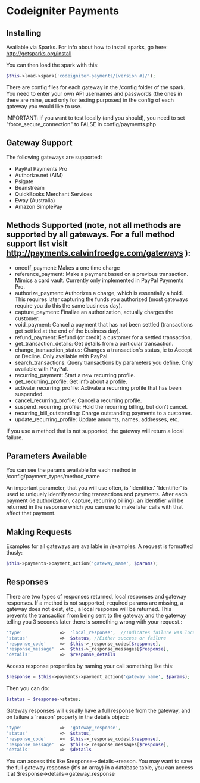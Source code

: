 # Codeigniter Payments

## Installing

Available via Sparks.  For info about how to install sparks, go here: http://getsparks.org/install

You can then load the spark with this:

```php
$this->load->spark('codeigniter-payments/[version #]/');
```

There are config files for each gateway in the /config folder of the spark.  You need to enter your own API usernames and passwords (the ones in there are mine, used only for testing purposes) in the config of each gateway you would like to use.

IMPORTANT: If you want to test locally (and you should), you need to set "force_secure_connection" to FALSE in config/payments.php

## Gateway Support

The following gateways are supported:

- PayPal Payments Pro
- Authorize.net (AIM)
- Psigate
- Beanstream
- QuickBooks Merchant Services
- Eway (Australia)
- Amazon SimplePay

## Methods Supported (note, not all methods are supported by all gateways.  For a full method support list visit http://payments.calvinfroedge.com/gateways ):

- oneoff_payment: Makes a one time charge
- reference_payment: Make a payment based on a previous transaction.  Mimics a card vault.  Currently only implemented in PayPal Payments Pro.
- authorize_payment: Authorizes a charge, which is essentially a hold.  This requires later capturing the funds you authorized (most gateways require you do this the same business day).
- capture_payment: Finalize an authorization, actually charges the customer.
- void_payment: Cancel a payment that has not been settled (transactions get settled at the end of the business day).
- refund_payment: Refund (or credit) a customer for a settled transaction.
- get_transaction_details: Get details from a particular transaction.
- change_transaction_status: Changes a transaction's status, ie to Accept or Decline.  Only available with PayPal.
- search_transactions: Query transactions by parameters you define.  Only available with PayPal.
- recurring_payment: Start a new recurring profile.
- get_recurring_profile: Get info about a profile.
- activate_recurring_profile: Activate a recurring profile that has been suspended.
- cancel_recurring_profile: Cancel a recurring profile.
- suspend_recurring_profile: Hold the recurring billing, but don't cancel.
- recurring_bill_outstanding: Charge outstanding payments to a customer.
- update_recurring_profile: Update amounts, names, addresses, etc.

If you use a method that is not supported, the gateway will return a local failure.

## Parameters Available

You can see the params available for each method in /config/payment_types/method_name

An important parameter, that you will use often, is 'identifier.'  'Identifier' is used to uniquely identify recurring transactions and payments.  After each payment (ie authorization, capture, recurring billing), an identifier will be returned in the response which you can use to make later calls with that affect that payment.

## Making Requests

Examples for all gateways are available in /examples.  A request is formatted thusly:

```php
$this->payments->payment_action('gateway_name', $params);
```

## Responses

There are two types of responses returned, local responses and gateway responses.  If a method is not supported, required params are missing, a gateway does not exist, etc., a local response will be returned.  This prevents the transaction from being sent to the gateway and the gateway telling you 3 seconds later there is something wrong with your request.:

```php
'type'				=>	'local_response',  //Indicates failure was local
'status' 			=>	$status, //Either success or failure
'response_code' 	=>	$this->_response_codes[$response], 
'response_message' 	=>	$this->_response_messages[$response],
'details'			=>	$response_details
```
Access response properties by naming your call something like this:

```php
$response = $this->payments->payment_action('gateway_name', $params); 
```

Then you can do:

```php
$status = $response->status;
```

Gateway responses will usually have a full response from the gateway, and on failure a 'reason' property in the details object:

```php
'type'				=>	'gateway_response',
'status' 			=>	$status, 
'response_code' 	=>	$this->_response_codes[$response], 
'response_message' 	=>	$this->_response_messages[$response],
'details'			=>	$details
```

You can access this like $response->details->reason.  You may want to save the full gateway response (it's an array) in a database table, you can access it at $response->details->gateway_response